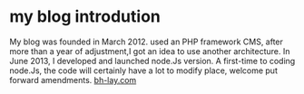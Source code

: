 # my blog introdution

My blog was founded in March 2012. used an PHP framework CMS, after more than a year of adjustment,I got an idea to use another architecture. In June 2013, I developed and launched node.Js version.
A first-time to coding node.Js, the code will certainly have a lot to modify place, welcome put forward amendments.
[bh-lay.com](http://bh-lay.com)




